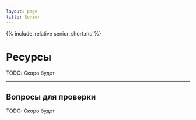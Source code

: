 ```yaml
---
layout: page
title: Senior
---
```


{% include_relative senior_short.md %}

# Ресурсы
TODO: Скоро будет

---

## Вопросы для проверки

TODO: Скоро будет
